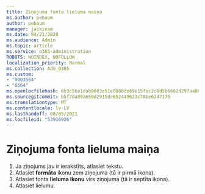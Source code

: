 ```yaml
---
title: Ziņojuma fonta lieluma maiņa
ms.author: pebaum
author: pebaum
manager: jackiesm
ms.date: 04/21/2020
ms.audience: Admin
ms.topic: article
ms.service: o365-administration
ROBOTS: NOINDEX, NOFOLLOW
localization_priority: Normal
ms.collection: Adm_O365
ms.custom:
- "9003564"
- "6664"
ms.openlocfilehash: 6b3c56e1dab9603e51e8888de69e15fac2c8d5b6662d297aa86eb714978c05e7
ms.sourcegitcommit: b5f7da89a650d2915dc652449623c78be6247175
ms.translationtype: MT
ms.contentlocale: lv-LV
ms.lasthandoff: 08/05/2021
ms.locfileid: "53916926"
---
```

# <a name="change-the-font-size-in-a-message"></a>Ziņojuma fonta lieluma maiņa

1. Ja ziņojums jau ir ierakstīts, atlasiet tekstu.
2. Atlasiet  **formāta** ikonu zem ziņojuma (tā ir pirmā ikona).
3. Atlasiet fonta  **lieluma ikonu**  virs ziņojuma (tā ir septīta ikona).
4. Atlasiet lielumu.
